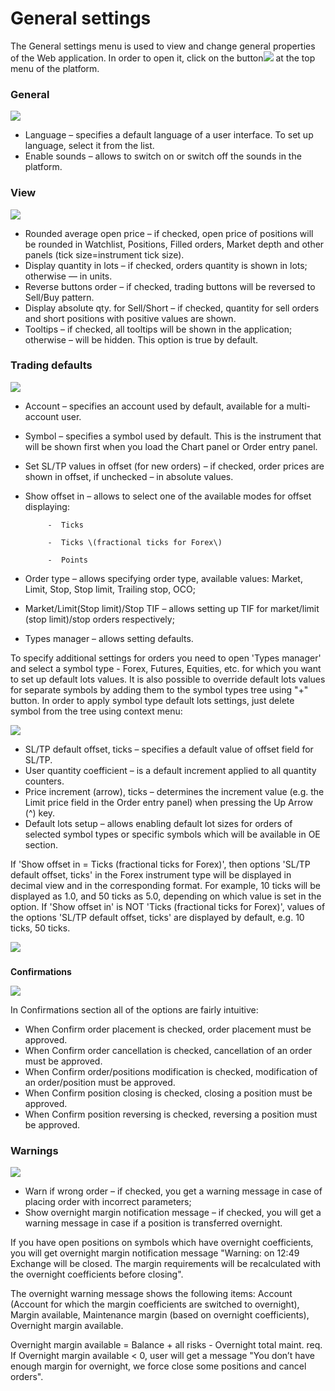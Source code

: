# General settings

The General settings menu is used to view and change general properties of the Web application. In order to open it, click on the button![](../../.gitbook/assets/1%20%2828%29.png)at the top menu of the platform.

### **General**

![](../../.gitbook/assets/screenshot_1%20%283%29.png)

* Language – specifies a default language of a user interface. To set up language, select it from the list.
* Enable sounds – allows to switch on or switch off the sounds in the platform.

### **View**

![](../../.gitbook/assets/screenshot_2%20%284%29.png)

* Rounded average open price – if checked, open price of positions will be rounded in Watchlist, Positions, Filled orders, Market depth and other panels \(tick size=instrument tick size\).
* Display quantity in lots – if checked, orders quantity is shown in lots; otherwise — in units.
* Reverse buttons order – if checked, trading buttons will be reversed to Sell/Buy pattern.
* Display absolute qty. for Sell/Short – if checked, quantity for sell orders and short positions with positive values are shown.
* Tooltips – if checked, all tooltips will be shown in the application; otherwise – will be hidden. This option is true by default.

### **Trading defaults**

![](../../.gitbook/assets/screenshot_3.png)

* Account – specifies an account used by default, available for a multi-account user.
* Symbol – specifies a symbol used by default. This is the instrument that will be shown first when you load the Chart panel or Order entry panel.
* Set SL/TP values in offset \(for new orders\) – if checked, order prices are shown in offset, if unchecked – in absolute values.
* Show offset in – allows to select one of the available modes for offset displaying:

           -  Ticks

           -  Ticks \(fractional ticks for Forex\)

           -  Points

* Order type – allows specifying order type, available values: Market, Limit, Stop, Stop limit, Trailing stop, OCO;
* Market/Limit\(Stop limit\)/Stop TIF – allows setting up TIF for market/limit \(stop limit\)/stop orders respectively;
* Types manager – allows setting defaults.

To specify additional settings for orders you need to open 'Types manager' and select a symbol type - Forex, Futures, Equities, etc. for which you want to set up default lots values. It is also possible to override default lots values for separate symbols by adding them to the symbol types tree using "+" button. In order to apply symbol type default lots settings, just delete symbol from the tree using context menu:

![](../../.gitbook/assets/screenshot_4%20%281%29.png)

* SL/TP default offset, ticks – specifies a default value of offset field for SL/TP.
* User quantity coefficient – is a default increment applied to all quantity counters.
* Price increment \(arrow\), ticks – determines the increment value \(e.g. the Limit price field in the Order entry panel\) when pressing the Up Arrow \(^\) key.
* Default lots setup – allows enabling default lot sizes for orders of selected symbol types or specific symbols which will be available in OE section.

If 'Show offset in = Ticks \(fractional ticks for Forex\)', then options 'SL/TP default offset, ticks' in the Forex instrument type will be displayed in decimal view and in the corresponding format. For example, 10 ticks will be displayed as 1.0, and 50 ticks as 5.0, depending on which value is set in the option. If 'Show offset in' is NOT 'Ticks \(fractional ticks for Forex\)', values of the options 'SL/TP default offset, ticks' are displayed by default, e.g. 10 ticks, 50 ticks.

![](../../.gitbook/assets/5%20%2830%29.png)

###**Confirmations**

![](../../.gitbook/assets/screenshot_6.png)

In Confirmations section all of the options are fairly intuitive:

* When Confirm order placement is checked, order placement must be approved.
* When Confirm order cancellation is checked, cancellation of an order must be approved.
* When Confirm order/positions modification is checked, modification of an order/position must be approved.
* When Confirm position closing is checked, closing a position must be approved.
* When Confirm position reversing is checked, reversing a position must be approved.

### **Warnings**

![](../../.gitbook/assets/screenshot_7%20%281%29.png)

* Warn if wrong order – if checked, you get a warning message in case of placing order with incorrect parameters;
* Show overnight margin notification message – if checked, you will get a warning message in case if a position is transferred overnight.

If you have open positions on symbols which have overnight coefficients, you will get overnight margin notification message "Warning: on 12:49 Exchange will be closed. The margin requirements will be recalculated with the overnight coefficients before closing".

The overnight warning message shows the following items: Account \(Account for which the margin coefficients are switched to overnight\), Margin available, Maintenance margin \(based on overnight coefficients\), Overnight margin available.

Overnight margin available = Balance + all risks - Overnight total maint. req. If Overnight margin available &lt; 0, user will get a message "You don’t have enough margin for overnight, we force close some positions and cancel orders".

